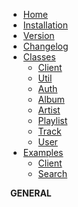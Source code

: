 - [Home](/)
- [Installation](/basics/installation)
- [Version](/basics/version)
- [Changelog](/changelog)
- [Classes](/class/client)
    - [Client](/class/client)
    - [Util](/class/util)
    - [Auth](/class/auth)
    - [Album](/class/album)
    - [Artist](/class/artist)
    - [Playlist](/class/playlist)
    - [Track](/class/track)
    - [User](/class/user)
- [Examples](/example/client)
    - [Client](/example/client)
    - [Search](/example/search)

<div style="padding-left: 3px;">
    <font style="font-weight: bolder;">GENERAL</font>
</div>